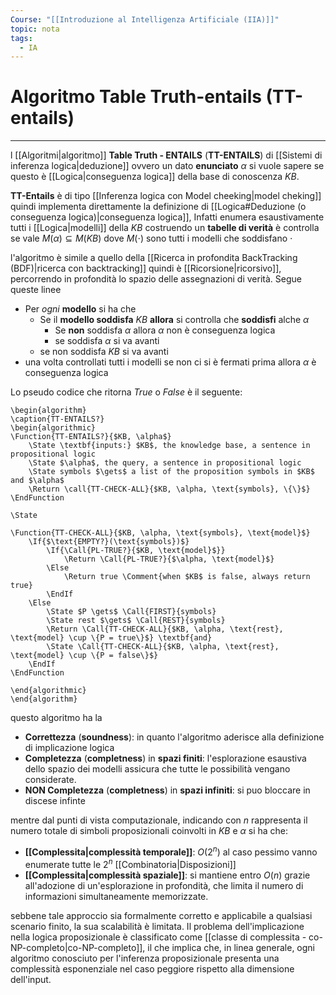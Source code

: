 ```yaml
---
Course: "[[Introduzione al Intelligenza Artificiale (IIA)]]"
topic: nota
tags:
  - IA
---
```



# Algoritmo Table Truth-entails (TT-entails)  
---
l [[Algoritmi|algoritmo]] **Table Truth - ENTAILS** (**TT-ENTAILS**) di [[Sistemi di inferenza logica|deduzione]] ovvero 
un dato **enunciato**  $\alpha$ si vuole sapere se questo è  [[Logica|conseguenza logica]] della base di conoscenza $KB$.

**TT-Entails** è di tipo [[Inferenza logica con Model cheeking|model cheking]] quindi implementa direttamente la definizione di [[Logica#Deduzione (o conseguenza logica)|conseguenza logica]], Infatti enumera esaustivamente tutti i [[Logica|modelli]] della $KB$ costruendo un **tabelle di verità** è controlla se vale $M(\alpha) \subseteq M(KB)$ dove $M(\cdot)$ sono tutti i modelli che soddisfano $\cdot$

l'algoritmo è simile a quello della [[Ricerca in profondita BackTracking (BDF)|ricerca con backtracking]] quindi è [[Ricorsione|ricorsivo]], percorrendo in profondità lo spazio delle assegnazioni di verità. Segue queste linee
- Per _ogni_ **modello** si ha che
	- Se il **modello soddisfa** $KB$ **allora** si controlla che **soddisfi** alche $\alpha$
		- Se **non** soddisfa $\alpha$ allora $\alpha$ non è conseguenza logica
		- se soddisfa $\alpha$ si va avanti
	- se non soddisfa $KB$ si va avanti
- una volta controllati tutti i modelli se non ci si è fermati prima allora $\alpha$ è conseguenza logica


Lo pseudo codice che ritorna $True$ o $False$ è il seguente:
```pseudo
\begin{algorithm}
\caption{TT-ENTAILS?}
\begin{algorithmic}
\Function{TT-ENTAILS?}{$KB, \alpha$} 
    \State \textbf{inputs:} $KB$, the knowledge base, a sentence in propositional logic
    \State $\alpha$, the query, a sentence in propositional logic
    \State symbols $\gets$ a list of the proposition symbols in $KB$ and $\alpha$
    \Return \call{TT-CHECK-ALL}{$KB, \alpha, \text{symbols}, \{\}$}
\EndFunction

\State 

\Function{TT-CHECK-ALL}{$KB, \alpha, \text{symbols}, \text{model}$} 
    \If{$\text{EMPTY?}(\text{symbols})$}
        \If{\Call{PL-TRUE?}{$KB, \text{model}$}}
            \Return \Call{PL-TRUE?}{$\alpha, \text{model}$}
        \Else
            \Return true \Comment{when $KB$ is false, always return true}
        \EndIf
    \Else
        \State $P \gets$ \Call{FIRST}{symbols}
        \State rest $\gets$ \Call{REST}{symbols}
        \Return \Call{TT-CHECK-ALL}{$KB, \alpha, \text{rest}, \text{model} \cup \{P = true\}$} \textbf{and}
        \State \Call{TT-CHECK-ALL}{$KB, \alpha, \text{rest}, \text{model} \cup \{P = false\}$}
    \EndIf
\EndFunction

\end{algorithmic}
\end{algorithm}
```


questo algoritmo ha la 
- **Correttezza** (**soundness**): in quanto l'algoritmo aderisce alla definizione di implicazione logica
- **Completezza** (**completness**) in **spazi finiti**:  l'esplorazione esaustiva dello spazio dei modelli assicura che tutte le possibilità vengano considerate.
- **NON Completezza** (**completness**) in **spazi infiniti**: si puo bloccare in discese infinte

mentre dal punti di vista computazionale, indicando con  $n$ rappresenta il numero totale di simboli proposizionali coinvolti in $KB$ e $\alpha$ si ha che:
 - **[[Complessita|complessità temporale]]**:  $O(2^n)$ al caso pessimo vanno enumerate tutte le $2^n$ [[Combinatoria|Disposizioni]]
 - **[[Complessita|complessità spaziale]]**:  si mantiene entro $O(n)$ grazie all'adozione di un'esplorazione in profondità, che limita il numero di informazioni simultaneamente memorizzate.


sebbene tale approccio sia formalmente corretto e applicabile a qualsiasi scenario finito, la sua scalabilità è limitata. Il problema dell'implicazione nella logica proposizionale è classificato come [[classe di complessita - co-NP-completo|co-NP-completo]], il che implica che, in linea generale, ogni algoritmo conosciuto per l'inferenza proposizionale presenta una complessità esponenziale nel caso peggiore rispetto alla dimensione dell'input.
